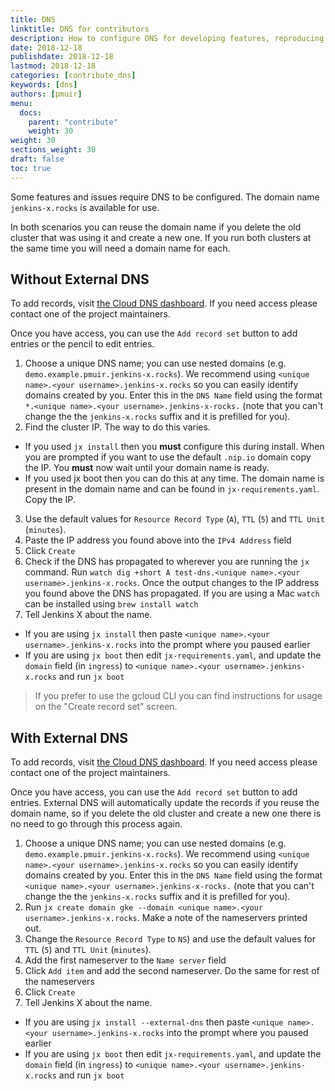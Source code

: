 ```yaml
---
title: DNS
linktitle: DNS for contributors
description: How to configure DNS for developing features, reproducing issues and demos
date: 2018-12-18
publishdate: 2018-12-18
lastmod: 2018-12-18
categories: [contribute_dns]
keywords: [dns]
authors: [pmuir]
menu:
  docs:
    parent: "contribute"
    weight: 30
weight: 30
sections_weight: 30
draft: false
toc: true
---
```


Some features and issues require DNS to be configured. The domain name `jenkins-x.rocks` is available for
use.

In both scenarios you can reuse the domain name if you delete the old cluster that was using it and create a new one. If
you run both clusters at the same time you will need a domain name for each.

## Without External DNS

To add records, visit [the Cloud DNS dashboard](https://console.cloud.google.com/net-services/dns/zones/jenkins-x-rocks?project=jenkins-x-rocks&organizationId=41792434410). 
If you need access please contact one of the project maintainers.

Once you have access, you can use the `Add record set` button to add entries or the pencil to edit entries. 

1. Choose a unique DNS name; you can use nested domains (e.g. `demo.example.pmuir.jenkins-x.rocks`). We recommend using
  `<unique name>.<your username>.jenkins-x.rocks` so you can easily identify domains created by you. Enter this in the 
  `DNS Name` field using the format `*.<unique name>.<your username>.jenkins-x-rocks.` (note that you can't change the
  the `jenkins-x.rocks` suffix and it is prefilled for you).
2. Find the cluster IP. The way to do this varies. 
  * If you used `jx install` then you **must** configure this during install. When you are prompted if you want to use 
    the default `.nip.io` domain copy the IP. You **must** now wait until your domain name is ready.
  * If you used jx boot then you can do this at any time. The domain name is present in the domain name and can be found
    in `jx-requirements.yaml`. Copy the IP.
3. Use the default values for `Resource Record Type` (`A`), `TTL` (`5`) and `TTL Unit` (`minutes`).
4. Paste the IP address you found above into the `IPv4 Address` field
5. Click `Create`
6. Check if the DNS has propagated to wherever you are running the `jx` command. Run 
`watch dig +short A test-dns.<unique name>.<your username>.jenkins-x.rocks`. Once the output changes to the IP address
you found above the DNS has propagated. If you are using a Mac `watch` can be installed using `brew install watch` 
7. Tell Jenkins X about the name. 
  * If you are using `jx install` then paste `<unique name>.<your username>.jenkins-x.rocks` into the prompt where you paused earlier
  * If you are using `jx boot` then edit `jx-requirements.yaml`, and update the `domain` field (in `ingress`)
    to `<unique name>.<your username>.jenkins-x.rocks` and run `jx boot`

> If you prefer to use the gcloud CLI you can find instructions for usage on the "Create record set" screen.

## With External DNS

To add records, visit [the Cloud DNS dashboard](https://console.cloud.google.com/net-services/dns/zones/jenkins-x-rocks?project=jenkins-x-rocks&organizationId=41792434410). 
If you need access please contact one of the project maintainers.

Once you have access, you can use the `Add record set` button to add entries. External DNS will automatically update the
records if you reuse the domain name, so if you delete the old cluster and create a new one there is no need to go through
this process again.

1. Choose a unique DNS name; you can use nested domains (e.g. `demo.example.pmuir.jenkins-x.rocks`). We recommend using
  `<unique name>.<your username>.jenkins-x.rocks` so you can easily identify domains created by you. Enter this in the 
  `DNS Name` field using the format `<unique name>.<your username>.jenkins-x-rocks.` (note that you can't change the
  the `jenkins-x.rocks` suffix and it is prefilled for you).
2. Run `jx create domain gke --domain <unique name>.<your username>.jenkins-x.rocks`. Make a note of the nameservers printed out.
3. Change the `Resource Record Type` to `NS`) and use the default values for `TTL` (`5`) and `TTL Unit` (`minutes`).
4. Add the first nameserver to the `Name server` field
5. Click `Add item` and add the second nameserver. Do the same for rest of the nameservers
6. Click `Create` 
7. Tell Jenkins X about the name. 
  * If you are using `jx install --external-dns` then paste `<unique name>.<your username>.jenkins-x.rocks` into the prompt where you paused earlier
  * If you are using `jx boot` then edit `jx-requirements.yaml`, and update the `domain` field (in `ingress`)
    to `<unique name>.<your username>.jenkins-x.rocks` and run `jx boot`
